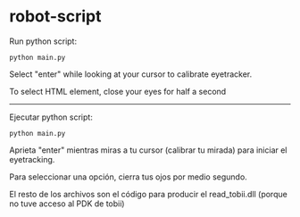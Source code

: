 # robot-script
Run python script:

```batch
python main.py
```
Select "enter" while looking at your cursor to calibrate eyetracker.

To select HTML element, close your eyes for half a second

-------------------------------------------------------------------------------------

Ejecutar python script:

```batch
python main.py
```

Aprieta "enter" mientras miras a tu cursor (calibrar tu mirada) para iniciar el eyetracking.

Para seleccionar una opción, cierra tus ojos por medio segundo.

El resto de los archivos son el código para producir el read_tobii.dll (porque no tuve acceso al PDK de tobii)
